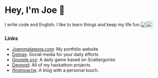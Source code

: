 # Hey, I'm Joe 👋
<div style="display: flex; align-items: center;">
  <span>I write code and English. I like to learn things and keep my life fun.</span>
<a href="https://twitter.com/joemmalatesta" target="blank"><img align="center" src="https://upload.wikimedia.org/wikipedia/commons/thumb/5/57/X_logo_2023_%28white%29.png/500px-X_logo_2023_%28white%29.png" alt="joemmalatesta" width="18" /></a>
<a href="https://linkedin.com/in/https://www.linkedin.com/in/joemmalatesta/" target="blank"><img align="center" src="https://img.icons8.com/m_rounded/512/FFFFFF/linkedin--v2.png" alt="https://www.linkedin.com/in/joemmalatesta/" width="22" /></a>
</div>

### Links
- [Joemmalatesta.com](https://joemmalatesta.com): My portfolio website
- [Doings](https://doings.today): Social media for your daily efforts
- [Groople.xyz](https://groople.xyz): A daily game based on Scattergories
- [Devpost](https://devpost.com/joemmalatesta): All of my hackathon projects
- [Ifnotnow.tw](https://ifnotnow.tw): A blog with a personal touch.
